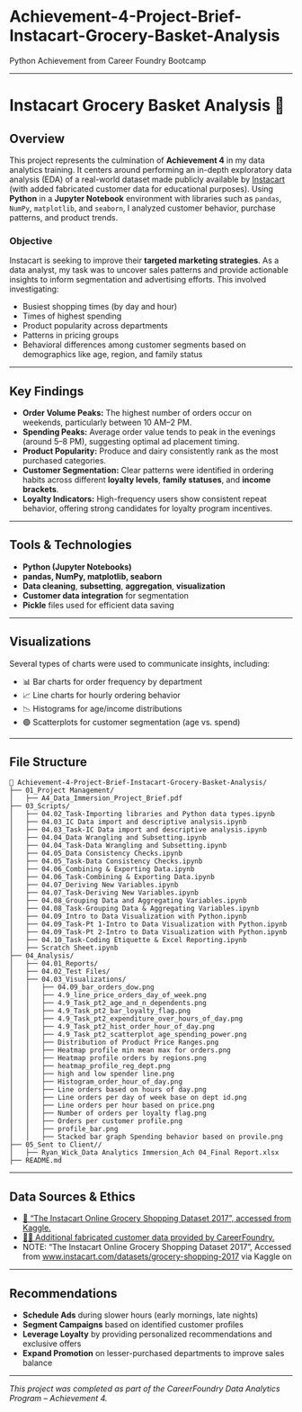 # Achievement-4-Project-Brief-Instacart-Grocery-Basket-Analysis
Python Achievement from Career Foundry Bootcamp

---

# Instacart Grocery Basket Analysis 🛒

## Overview

This project represents the culmination of **Achievement 4** in my data analytics training. It centers around performing an in-depth exploratory data analysis (EDA) of a real-world dataset made publicly available by [Instacart](https://www.instacart.com/datasets/grocery-shopping-2017) (with added fabricated customer data for educational purposes). Using **Python** in a **Jupyter Notebook** environment with libraries such as `pandas`, `NumPy`, `matplotlib`, and `seaborn`, I analyzed customer behavior, purchase patterns, and product trends.

### Objective

Instacart is seeking to improve their **targeted marketing strategies**. As a data analyst, my task was to uncover sales patterns and provide actionable insights to inform segmentation and advertising efforts. This involved investigating:

- Busiest shopping times (by day and hour)
- Times of highest spending
- Product popularity across departments
- Patterns in pricing groups
- Behavioral differences among customer segments based on demographics like age, region, and family status

---

## Key Findings

- **Order Volume Peaks:** The highest number of orders occur on weekends, particularly between 10 AM–2 PM.
- **Spending Peaks:** Average order value tends to peak in the evenings (around 5–8 PM), suggesting optimal ad placement timing.
- **Product Popularity:** Produce and dairy consistently rank as the most purchased categories.
- **Customer Segmentation:** Clear patterns were identified in ordering habits across different **loyalty levels**, **family statuses**, and **income brackets**.
- **Loyalty Indicators:** High-frequency users show consistent repeat behavior, offering strong candidates for loyalty program incentives.

---

## Tools & Technologies

- **Python (Jupyter Notebooks)**
- **pandas, NumPy, matplotlib, seaborn**
- **Data cleaning**, **subsetting**, **aggregation**, **visualization**
- **Customer data integration** for segmentation
- **Pickle** files used for efficient data saving

---

## Visualizations

Several types of charts were used to communicate insights, including:

- 📊 Bar charts for order frequency by department
- 📈 Line charts for hourly ordering behavior
- 📉 Histograms for age/income distributions
- 🟣 Scatterplots for customer segmentation (age vs. spend)

---

## File Structure

```
📁 Achievement-4-Project-Brief-Instacart-Grocery-Basket-Analysis/
├── 01_Project Management/
│   ├── A4_Data_Immersion_Project_Brief.pdf
├── 03_Scripts/
│   ├── 04.02_Task-Importing libraries and Python data types.ipynb
│   ├── 04.03_IC Data import and descriptive analysis.ipynb
│   ├── 04.03_Task-IC Data import and descriptive analysis.ipynb
│   ├── 04.04_Data Wrangling and Subsetting.ipynb
│   ├── 04.04_Task-Data Wrangling and Subsetting.ipynb
│   ├── 04.05_Data Consistency Checks.ipynb
│   ├── 04.05_Task-Data Consistency Checks.ipynb
│   ├── 04.06_Combining & Exporting Data.ipynb
│   ├── 04.06_Task-Combining & Exporting Data.ipynb
│   ├── 04.07_Deriving New Variables.ipynb
│   ├── 04.07_Task-Deriving New Variables.ipynb
│   ├── 04.08_Grouping Data and Aggregating Variables.ipynb
│   ├── 04.08_Task-Grouping Data & Aggregating Variables.ipynb
│   ├── 04.09_Intro to Data Visualization with Python.ipynb
│   ├── 04.09_Task-Pt 1-Intro to Data Visualization with Python.ipynb
│   ├── 04.09_Task-Pt 2-Intro to Data Visualization with Python.ipynb
│   ├── 04.10_Task-Coding Etiquette & Excel Reporting.ipynb
│   ├── Scratch Sheet.ipynb
├── 04_Analysis/
│   ├── 04.01_Reports/
│   ├── 04.02_Test Files/
│   ├── 04.03_Visualizations/
│   │   ├── 04.09_bar_orders_dow.png
│   │   ├── 4.9_line_price_orders_day_of_week.png
│   │   ├── 4.9_Task_pt2_age_and_n_dependents.png
│   │   ├── 4.9_Task_pt2_bar_loyalty_flag.png
│   │   ├── 4.9_Task_pt2_expenditure_over_hours_of_day.png
│   │   ├── 4.9_Task_pt2_hist_order_hour_of_day.png
│   │   ├── 4.9_Task_pt2_scatterplot_age_spending_power.png
│   │   ├── Distribution of Product Price Ranges.png
│   │   ├── Heatmap profile min mean max for orders.png
│   │   ├── Heatmap profile orders by regions.png
│   │   ├── heatmap_profile_reg_dept.png
│   │   ├── high and low spender line.png
│   │   ├── Histogram_order_hour_of_day.png
│   │   ├── Line orders based on hours of day.png
│   │   ├── Line orders per day of week base on dept id.png
│   │   ├── Line orders per hour based on price.png
│   │   ├── Number of orders per loyalty flag.png
│   │   ├── Orders per customer profile.png
│   │   ├── profile_bar.png
│   │   ├── Stacked bar graph Spending behavior based on provile.png
├── 05_Sent to Client//
│   ├── Ryan_Wick_Data Analytics Immersion_Ach 04_Final Report.xlsx
├── README.md
```
---

## Data Sources & Ethics

- [📎 “The Instacart Online Grocery Shopping Dataset 2017”, accessed from Kaggle.](https://s3.amazonaws.com/coach-courses-us/public/courses/data-immersion/A4/A4_Data_Assets/customers.zip)
- [🧑‍💼 Additional fabricated customer data provided by CareerFoundry.](https://gist.github.com/jeremystan/c3b39d947d9b88b3ccff3147dbcf6c6b)
- NOTE: “The Instacart Online Grocery Shopping Dataset 2017”, Accessed from www.instacart.com/datasets/grocery-shopping-2017 via Kaggle on <date>

---

## Recommendations

- **Schedule Ads** during slower hours (early mornings, late nights)
- **Segment Campaigns** based on identified customer profiles
- **Leverage Loyalty** by providing personalized recommendations and exclusive offers
- **Expand Promotion** on lesser-purchased departments to improve sales balance

---

*This project was completed as part of the CareerFoundry Data Analytics Program – Achievement 4.*
